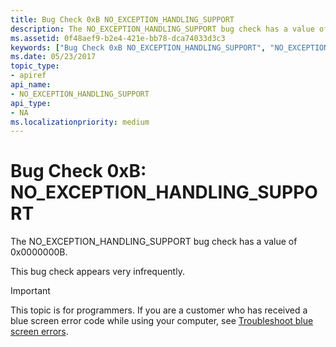 ```yaml
---
title: Bug Check 0xB NO_EXCEPTION_HANDLING_SUPPORT
description: The NO_EXCEPTION_HANDLING_SUPPORT bug check has a value of 0x0000000B.This bug check appears very infrequently.
ms.assetid: 0f48aef9-b2e4-421e-bb78-dca74033d3c3
keywords: ["Bug Check 0xB NO_EXCEPTION_HANDLING_SUPPORT", "NO_EXCEPTION_HANDLING_SUPPORT"]
ms.date: 05/23/2017
topic_type:
- apiref
api_name:
- NO_EXCEPTION_HANDLING_SUPPORT
api_type:
- NA
ms.localizationpriority: medium
---
```


# Bug Check 0xB: NO\_EXCEPTION\_HANDLING\_SUPPORT


The NO\_EXCEPTION\_HANDLING\_SUPPORT bug check has a value of 0x0000000B.

This bug check appears very infrequently.

> [!IMPORTANT]
> This topic is for programmers. If you are a customer who has received a blue screen error code while using your computer, see [Troubleshoot blue screen errors](https://support.microsoft.com/help/14238/windows-10-troubleshoot-blue-screen-errors).


 

 




